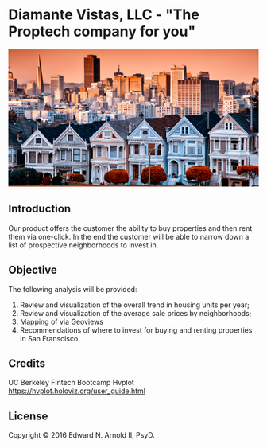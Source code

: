 # Diamante Vistas, LLC - "The Proptech company for you"
![Image of San Francisco Homes](Images/6-4-challenge-image.png)

## Introduction
Our product offers the customer the ability to buy properties and then rent them via one-click. In the end the customer will be able to narrow down a list of prospective neighborhoods to invest in. 

## Objective
The following analysis will be provided:
  1. Review and visualization of the overall trend in housing units per year;
  2. Review and visualization of the average sale prices by neighborhoods;
  3. Mapping of via Geoviews
  4. Recommendations of where to invest for buying and renting properties in San Franscisco

## Credits
UC Berkeley Fintech Bootcamp
Hvplot https://hvplot.holoviz.org/user_guide.html

## License

Copyright © 2016 Edward N. Arnold II, PsyD.
